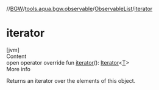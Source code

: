 //[BGW](../../../index.md)/[tools.aqua.bgw.observable](../index.md)/[ObservableList](index.md)/[iterator](iterator.md)



# iterator  
[jvm]  
Content  
open operator override fun [iterator](iterator.md)(): [Iterator](https://kotlinlang.org/api/latest/jvm/stdlib/kotlin.collections/-iterator/index.html)<[T](index.md)>  
More info  


Returns an iterator over the elements of this object.

  



